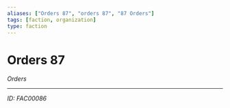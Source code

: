 ```yaml
---
aliases: ["Orders 87", "orders 87", "87 Orders"]
tags: [faction, organization]
type: faction
---
```


# Orders 87

*Orders*

---
*ID: FAC00086*